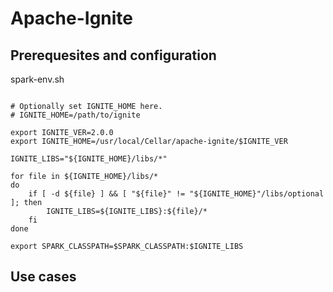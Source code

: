 # Apache-Ignite 


## Prerequesites and configuration


spark-env.sh

```shell

# Optionally set IGNITE_HOME here.
# IGNITE_HOME=/path/to/ignite

export IGNITE_VER=2.0.0
export IGNITE_HOME=/usr/local/Cellar/apache-ignite/$IGNITE_VER

IGNITE_LIBS="${IGNITE_HOME}/libs/*"

for file in ${IGNITE_HOME}/libs/*
do
    if [ -d ${file} ] && [ "${file}" != "${IGNITE_HOME}"/libs/optional ]; then
        IGNITE_LIBS=${IGNITE_LIBS}:${file}/*
    fi
done

export SPARK_CLASSPATH=$SPARK_CLASSPATH:$IGNITE_LIBS

```


## Use cases

